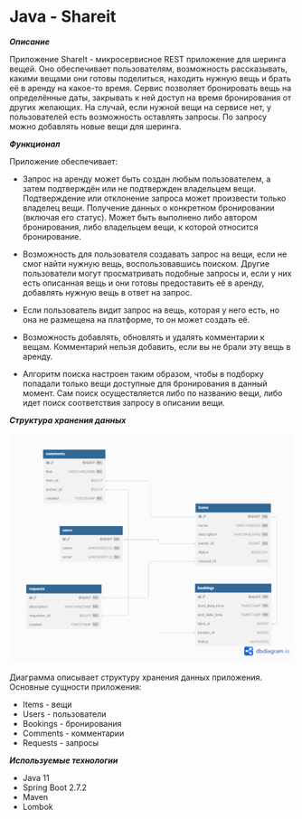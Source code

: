 # **Java - Shareit**

***Описание***

Приложение ShareIt - микросервисное REST приложение для шеринга вещей.
Оно обеспечивает пользователям, возможность рассказывать, какими вещами они готовы поделиться, находить нужную вещь и брать её в аренду на какое-то время.
Сервис позволяет бронировать вещь на определённые даты, закрывать к ней доступ на время бронирования от других желающих. На случай, если нужной вещи на сервисе нет, у пользователей есть возможность оставлять запросы. По запросу можно добавлять новые вещи для шеринга.

***Функционал***

Приложение обеспечивает:

* Запрос на аренду может быть создан любым пользователем, а затем подтверждён или не подтвержден владельцем вещи. Подтверждение или отклонение запроса может произвести только владелец вещи. Получение данных о конкретном бронировании (включая его статус). Может быть выполнено либо автором бронирования, либо владельцем вещи, к которой относится бронирование.

* Возможность для пользователя создавать запрос на вещи, если не смог найти нужную вещь, воспользовавшись поиском. Другие пользователи могут просматривать подобные запросы и, если у них есть описанная вещь и они готовы предоставить её в аренду, добавлять нужную вещь в ответ на запрос.

* Если пользователь видит запрос на вещь, которая у него есть, но она не размещена на платформе, то он может создать её.

* Возможность добавлять, обновлять и удалять комментарии к вещам. Комментарий нельзя добавить, если вы не брали эту вещь в аренду.

* Алгоритм поиска настроен таким образом, чтобы в подборку попадали только вещи доступные для бронирования в данный момент. Сам поиск осуществляется либо по названию вещи, либо идет поиск соответствия запросу в описании вещи.

***Структура хранения данных***

![er-diagram](er_diagram_shareit.png)

Диаграмма описывает структуру хранения данных приложения. Основные сущности приложения:
* Items - вещи
* Users - пользователи
* Bookings - бронирования
* Comments - комментарии
* Requests - запросы

***Используемые технологии***

* Java 11
* Spring Boot 2.7.2
* Maven
* Lombok